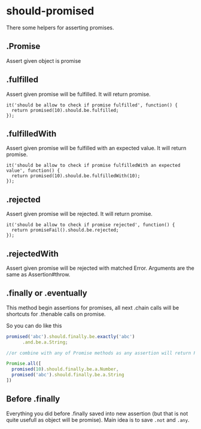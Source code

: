 should-promised
===============

There some helpers for asserting promises.

## .Promise

Assert given object is promise

## .fulfilled

Assert given promise will be fulfilled. It will return promise.

```
it('should be allow to check if promise fulfilled', function() {
  return promised(10).should.be.fulfilled;
});
```

## .fulfilledWith

Assert given promise will be fulfilled with an expected value. It will return promise.

```
it('should be allow to check if promise fulfilledWith an expected value', function() {
  return promised(10).should.be.fulfilledWith(10);
});
```

## .rejected

Assert given promise will be rejected. It will return promise.

```
it('should be allow to check if promise rejected', function() {
  return promiseFail().should.be.rejected;
});
```

## .rejectedWith

Assert given promise will be rejected with matched Error. Arguments are the same as Assertion\#throw.

## .finally or .eventually

This method begin assertions for promises, all next .chain calls will be shortcuts for .thenable calls on promise.

So you can do like this

```js
promised('abc').should.finally.be.exactly('abc')
      .and.be.a.String;

//or combine with any of Promise methods as any assertion will return Promise itself

Promise.all([
  promised(10).should.finally.be.a.Number,
  promised('abc').should.finally.be.a.String
])
```

## Before .finally

Everything you did before .finally saved into new assertion (but that is not quite usefull as object will be promise).
Main idea is to save `.not` and `.any`.